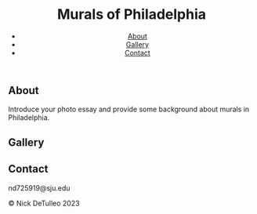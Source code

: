 
<html lang="en">
<head>
    <meta charset="UTF-8">
    <title>Murals of Philadelphia</title>
    <link rel="stylesheet" href="style.css">
</head>
<body>
    <header>
        <h1>Murals of Philadelphia</h1>
        <nav>
            <ul>
                <li><a href="#about">About</a></li>
                <li><a href="#gallery">Gallery</a></li>
                <li><a href="#contact">Contact</a></li>
            </ul>
        </nav>
    </header>
    <main>
        <section id="about">
            <h2>About</h2>
            <p>Introduce your photo essay and provide some background about murals in Philadelphia.</p>
        </section>
        <section id="gallery">
            <h2>Gallery</h2>
            <div class="gallery-container">
                <!-- Add your photos and captions here -->
            </div>
        </section>
        <section id="contact">
            <h2>Contact</h2>
            <p>nd725919@sju.edu
               </p>
        </section>
    </main>
    <footer>
        <p>&copy; Nick DeTulleo 2023</p>
    </footer>
</body>
</html>

